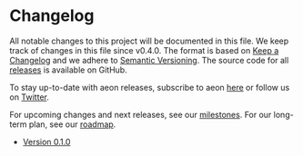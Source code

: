 # Changelog

All notable changes to this project will be documented in this file. We keep track of changes in this file since v0.4.0. The format is based on [Keep a Changelog](https://keepachangelog.com/en/1.0.0/) and we adhere to [Semantic Versioning](https://semver.org/spec/v2.0.0.html>). The source code for all [releases](https://github.com/aeon-toolkit/aeon/releases>) is available on GitHub.

To stay up-to-date with aeon releases, subscribe to aeon [here](https://libraries.io/pypi/aeon>) or follow us on [Twitter](https://twitter.com/aeon_toolbox>).

For upcoming changes and next releases, see our [milestones](https://github.com/sktime/sktime/milestones?direction=asc&sort=due_date&state=open>). For our long-term plan, see our [roadmap](roadmap).

- [Version 0.1.0](changelogs/v0.1.md)
